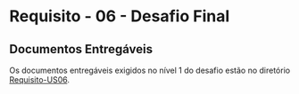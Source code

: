 # Requisito - 06 - Desafio Final

## Documentos Entregáveis
Os documentos entregáveis exigidos no nível 1 do desafio estão no diretório [Requisito-US06](Requisito-US06).
